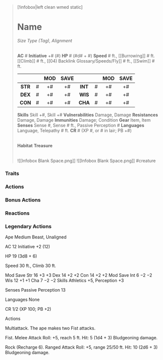 > [!infobox|left clean wmed static]
> # Name
> *Size Type (Tag), Alignment*
> 
> | |
> | - |
> **AC** # **Initiative** +# (#)
> **HP** # (#d# + #)
> **Speed** # ft., [[Burrowing]] # ft. [[Climb]] # ft., [[04) Backlink Glossary/Speeds/Fly]] # ft., [[Swim]] # ft.
> 
> | | | MOD | SAVE | | | MOD | SAVE |
> | :-: | :-: | :-: | :-: | :-: | :-: | :-: | :-: |
> | **STR** | # | +# | +# | **INT** | # | +# | +# | 
> | **DEX** | # | +# | +# | **WIS** | # | +# | +# |
> | **CON** | # | +# | +# | **CHA** | # | +# | +# |
> **Skills** Skill +#, Skill +#
> **Vulnerabilities** Damage, Damage
> **Resistances** Damage, Damage
> **Immunities** Damage; Condition
> **Gear** Item, Item
> **Senses** Sense #, Sense # ft., Passive Perception #
> **Languages** Language, Telepathy # ft.
> **CR** # (XP #, or # in lair; PB +#)
>
> | |
> | - |
> **Habitat**
> **Treasure**
> 
> | |
> | - |
> ![[Infobox Blank Space.png]]
> ![[Infobox Blank Space.png]]
> #creature 


### Traits
### Actions
### Bonus Actions
### Reactions
### Legendary Actions
Ape
Medium Beast, Unaligned

AC 12 Initiative +2 (12)

HP 19 (3d8 + 6)

Speed 30 ft., Climb 30 ft.

Mod	Save
Str	16	+3	+3
Dex	14	+2	+2
Con	14	+2	+2
Mod	Save
Int	6	−2	−2
Wis	12	+1	+1
Cha	7	−2	−2
Skills Athletics +5, Perception +3

Senses Passive Perception 13

Languages None

CR 1/2 (XP 100; PB +2)

Actions

Multiattack. The ape makes two Fist attacks.

Fist. Melee Attack Roll: +5, reach 5 ft. Hit: 5 (1d4 + 3) Bludgeoning damage.

Rock (Recharge 6). Ranged Attack Roll: +5, range 25/50 ft. Hit: 10 (2d6 + 3) Bludgeoning damage.